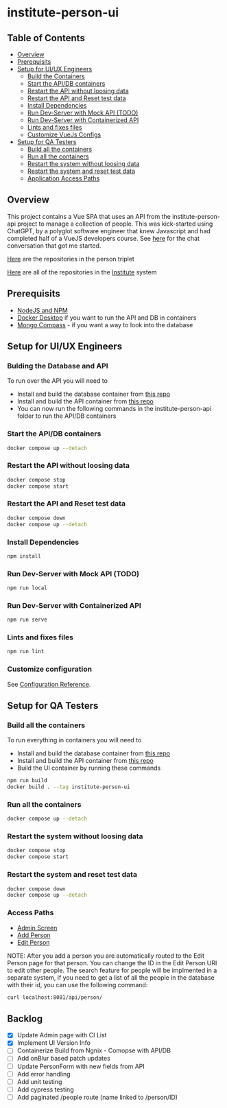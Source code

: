 # institute-person-ui

## Table of Contents

- [Overview](#overview)
- [Prerequisits](#prerequisits)
- [Setup for UI/UX Engineers](#setup-for-uiux-engineers)
  - [Build the Containers](#bulding-the-database-and-api)
  - [Start the API/DB containers](#start-the-apidb-containers)
  - [Restart the API without loosing data](#restart-the-api-without-loosing-data)
  - [Restart the API and Reset test data](#restart-the-api-and-reset-test-data)
  - [Install Dependencies](#install-dependencies)
  - [Run Dev-Server with Mock API (TODO)](#run-dev-server-with-mock-api-todo)
  - [Run Dev-Server with Containerized API](#run-dev-server-with-containerized-api)
  - [Lints and fixes files](#lints-and-fixes-files)
  - [Customize VueJs Configs](#customize-configuration)
- [Setup for QA Testers](#setup-for-qa-testers)
  - [Build all the containers](#build-all-the-containers)
  - [Run all the containers](#run-all-the-containers)
  - [Restart the system without loosing data](#restart-the-system-without-loosing-data)
  - [Restart the system and reset test data](#restart-the-api-and-reset-test-data)
  - [Application Access Paths](#access-paths)

## Overview

This project contains a Vue SPA that uses an API from the institute-person-api project to manage a collection of people. This was kick-started using ChatGPT, by a polyglot software engineer that knew Javascript and had completed half of a VueJS developers course. See [here](https://chat.openai.com/share/5d5db6f2-2f42-491a-9673-3246feb20013) for the chat conversation that got me started.

[Here](https://github.com/orgs/agile-learning-institute/repositories?q=institute-person&type=all&sort=name) are the repositories in the person triplet

[Here](https://github.com/orgs/agile-learning-institute/repositories?q=institute&type=all&sort=name) are all of the repositories in the [Institute](https://github.com/agile-learning-institute/institute/tree/main) system

## Prerequisits

- [NodeJS and NPM](https://docs.npmjs.com/downloading-and-installing-node-js-and-npm)
- [Docker Desktop](https://www.docker.com/products/docker-desktop/) if you want to run the API and DB in containers
- [Mongo Compass](https://www.mongodb.com/try/download/compass) - if you want a way to look into the database

## Setup for UI/UX Engineers

### Bulding the Database and API

To run over the API you will need to

- Install and build the database container from [this repo](https://github.com/agile-learning-institute/institute-person-db)
- Install and build the API container from [this repo](https://github.com/agile-learning-institute/institute-person-api)
- You can now run the following commands in the institute-person-api folder to run the API/DB containers

### Start the API/DB containers

```bash
docker compose up --detach
```

### Restart the API without loosing data

```bash
docker compose stop
docker compose start
```

### Restart the API and Reset test data

```bash
docker compose down
docker compose up --detach
```

### Install Dependencies

``` bash
npm install
```

### Run Dev-Server with Mock API (TODO)

``` bash
npm run local
```

### Run Dev-Server with Containerized API

``` bash
npm run serve
```

### Lints and fixes files

``` bash
npm run lint
```

### Customize configuration

See [Configuration Reference](https://cli.vuejs.org/config/).

## Setup for QA Testers

### Build all the containers

To run everything in containers you will need to

- Install and build the database container from [this repo](https://github.com/agile-learning-institute/institute-person-db)
- Install and build the API container from [this repo](https://github.com/agile-learning-institute/institute-person-api)
- Build the UI container by running these commands

```bash
npm run build
docker build . --tag institute-person-ui
```

### Run all the containers

```bash
docker compose up --detach
```

### Restart the system without loosing data

```bash
docker compose stop
docker compose start
```

### Restart the system and reset test data

```bash
docker compose down
docker compose up --detach
```

### Access Paths

- [Admin Screen](http://localhost:8080/admin)
- [Add Person](http://localhost:8080/person)
- [Edit Person](http://localhost:8080/person/651dfe6c13605cd1946273c2)

NOTE: After you add a person you are automatically routed to the Edit Person page for that person. You can change the ID in the Edit Person URI to edit other people. The search feature for people will be implmented in a separate system, if you need to get a list of all the people in the database with their id, you can use the following command:

```bash
curl localhost:8081/api/person/
```

## Backlog

- [X] Update Admin page with CI List
- [X] Implement UI Version Info
- [ ] Containerize Build from Ngnix - Comopse with API/DB
- [ ] Add onBlur based patch updates
- [ ] Update PersonForm with new fields from API
- [ ] Add error handling
- [ ] Add unit testing
- [ ] Add cypress testing
- [ ] Add paginated /people route (name linked to /person/ID)
